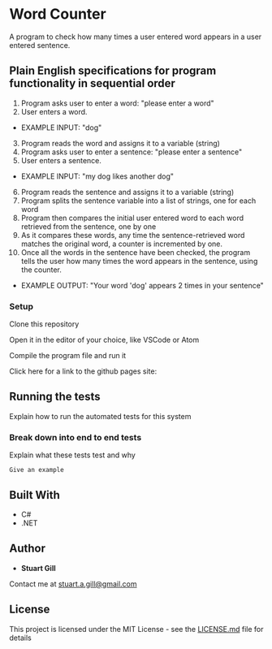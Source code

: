 # Word Counter

A program to check how many times a user entered word appears in a user entered sentence.

## Plain English specifications for program functionality in sequential order

1. Program asks user to enter a word: "please enter a word"
2. User enters a word. 
* EXAMPLE INPUT: "dog"
3. Program reads the word and assigns it to a variable (string)
4. Program asks user to enter a sentence: "please enter a sentence"
5. User enters a sentence. 
* EXAMPLE INPUT: "my dog likes another dog"
6. Program reads the sentence and assigns it to a variable (string)
7. Program splits the sentence variable into a list of strings, one for each word
8. Program then compares the initial user entered word to each word retrieved from the sentence, one by one
9. As it compares these words, any time the sentence-retrieved word matches the original word, a counter is incremented by one.
10. Once all the words in the sentence have been checked, the program tells the user how many times the word appears in the sentence, using the counter. 
* EXAMPLE OUTPUT: "Your word 'dog' appears 2 times in your sentence"

### Setup

Clone this repository

Open it in the editor of your choice, like VSCode or Atom

Compile the program file and run it

Click here for a link to the github pages site: 

## Running the tests

Explain how to run the automated tests for this system

### Break down into end to end tests

Explain what these tests test and why

```
Give an example
```


## Built With

* C#
* .NET


## Author

* **Stuart Gill** 

Contact me at stuart.a.gill@gmail.com

## License

This project is licensed under the MIT License - see the [LICENSE.md](LICENSE.md) file for details

